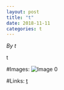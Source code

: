 ```yaml
---
layout: post
title: "t"
date: 2018-11-11
categories: t
---
```


*By t*

t

#Images:
![ Image 0](t "Image0")

#Links:
[t](t)